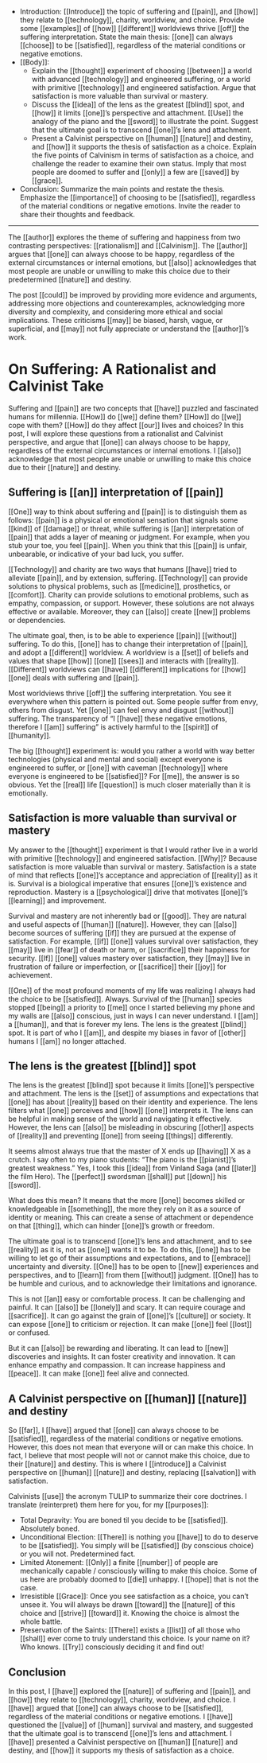-   Introduction: [[Introduce]] the topic of suffering and [[pain]], and [[how]] they relate to [[technology]], charity, worldview, and choice. Provide some [[examples]] of [[how]] [[different]] worldviews thrive [[off]] the suffering interpretation. State the main thesis: [[one]] can always [[choose]] to be [[satisfied]], regardless of the material conditions or negative emotions.
-   [[Body]]:
    -   Explain the [[thought]] experiment of choosing [[between]] a world with advanced [[technology]] and engineered suffering, or a world with primitive [[technology]] and engineered satisfaction. Argue that satisfaction is more valuable than survival or mastery.
    -   Discuss the [[idea]] of the lens as the greatest [[blind]] spot, and [[how]] it limits [[one]]’s perspective and attachment. [[Use]] the analogy of the piano and the [[sword]] to illustrate the point. Suggest that the ultimate goal is to transcend [[one]]’s lens and attachment.
    -   Present a Calvinist perspective on [[human]] [[nature]] and destiny, and [[how]] it supports the thesis of satisfaction as a choice. Explain the five points of Calvinism in terms of satisfaction as a choice, and challenge the reader to examine their own status. Imply that most people are doomed to suffer and [[only]] a few are [[saved]] by [[grace]].
-   Conclusion: Summarize the main points and restate the thesis. Emphasize the [[importance]] of choosing to be [[satisfied]], regardless of the material conditions or negative emotions. Invite the reader to share their thoughts and feedback.

* * * 

The [[author]] explores the theme of suffering and happiness from two contrasting perspectives: [[rationalism]] and [[Calvinism]]. The [[author]] argues that [[one]] can always choose to be happy, regardless of the external circumstances or internal emotions, but [[also]] acknowledges that most people are unable or unwilling to make this choice due to their predetermined [[nature]] and destiny.

The post [[could]] be improved by providing more evidence and arguments, addressing more objections and counterexamples, acknowledging more diversity and complexity, and considering more ethical and social implications. These criticisms [[may]] be biased, harsh, vague, or superficial, and [[may]] not fully appreciate or understand the [[author]]’s work.

# On Suffering: A Rationalist and Calvinist Take

Suffering and [[pain]] are two concepts that [[have]] puzzled and fascinated humans for millennia. [[How]] do [[we]] define them? [[How]] do [[we]] cope with them? [[How]] do they affect [[our]] lives and choices? In this post, I will explore these questions from a rationalist and Calvinist perspective, and argue that [[one]] can always choose to be happy, regardless of the external circumstances or internal emotions. I [[also]] acknowledge that most people are unable or unwilling to make this choice due to their [[nature]] and destiny.

## Suffering is [[an]] interpretation of [[pain]]

[[One]] way to think about suffering and [[pain]] is to distinguish them as follows: [[pain]] is a physical or emotional sensation that signals some [[kind]] of [[damage]] or threat, while suffering is [[an]] interpretation of [[pain]] that adds a layer of meaning or judgment. For example, when you stub your toe, you feel [[pain]]. When you think that this [[pain]] is unfair, unbearable, or indicative of your bad luck, you suffer.

[[Technology]] and charity are two ways that humans [[have]] tried to alleviate [[pain]], and by extension, suffering. [[Technology]] can provide solutions to physical problems, such as [[medicine]], prosthetics, or [[comfort]]. Charity can provide solutions to emotional problems, such as empathy, compassion, or support. However, these solutions are not always effective or available. Moreover, they can [[also]] create [[new]] problems or dependencies.

The ultimate goal, then, is to be able to experience [[pain]] [[without]] suffering. To do this, [[one]] has to change their interpretation of [[pain]], and adopt a [[different]] worldview. A worldview is a [[set]] of beliefs and values that shape [[how]] [[one]] [[sees]] and interacts with [[reality]]. [[Different]] worldviews can [[have]] [[different]] implications for [[how]] [[one]] deals with suffering and [[pain]].

Most worldviews thrive [[off]] the suffering interpretation. You see it everywhere when this pattern is pointed out. Some people suffer from envy, others from disgust. Yet [[one]] can feel envy and disgust [[without]] suffering. The transparency of “I [[have]] these negative emotions, therefore I [[am]] suffering” is actively harmful to the [[spirit]] of [[humanity]].

The big [[thought]] experiment is: would you rather a world with way better technologies (physical and mental and social) except everyone is engineered to suffer, or [[one]] with caveman [[technology]] where everyone is engineered to be [[satisfied]]? For [[me]], the answer is so obvious. Yet the [[real]] life [[question]] is much closer materially than it is emotionally.

## Satisfaction is more valuable than survival or mastery

My answer to the [[thought]] experiment is that I would rather live in a world with primitive [[technology]] and engineered satisfaction. [[Why]]? Because satisfaction is more valuable than survival or mastery. Satisfaction is a state of mind that reflects [[one]]’s acceptance and appreciation of [[reality]] as it is. Survival is a biological imperative that ensures [[one]]’s existence and reproduction. Mastery is a [[psychological]] drive that motivates [[one]]’s [[learning]] and improvement.

Survival and mastery are not inherently bad or [[good]]. They are natural and useful aspects of [[human]] [[nature]]. However, they can [[also]] become sources of suffering [[if]] they are pursued at the expense of satisfaction. For example, [[if]] [[one]] values survival over satisfaction, they [[may]] live in [[fear]] of death or harm, or [[sacrifice]] their happiness for security. [[If]] [[one]] values mastery over satisfaction, they [[may]] live in frustration of failure or imperfection, or [[sacrifice]] their [[joy]] for achievement.

[[One]] of the most profound moments of my life was realizing I always had the choice to be [[satisfied]]. Always. Survival of the [[human]] species stopped [[being]] a priority to [[me]] once I started believing my phone and my walls are [[also]] conscious, just in ways I can never understand. I [[am]] a [[human]], and that is forever my lens. The lens is the greatest [[blind]] spot. It is part of who I [[am]], and despite my biases in favor of [[other]] humans I [[am]] no longer attached.

## The lens is the greatest [[blind]] spot

The lens is the greatest [[blind]] spot because it limits [[one]]’s perspective and attachment. The lens is the [[set]] of assumptions and expectations that [[one]] has about [[reality]] based on their identity and experience. The lens filters what [[one]] perceives and [[how]] [[one]] interprets it. The lens can be helpful in making sense of the world and navigating it effectively. However, the lens can [[also]] be misleading in obscuring [[other]] aspects of [[reality]] and preventing [[one]] from seeing [[things]] differently.

It seems almost always true that the master of X ends up [[having]] X as a crutch. I say often to my piano students: “The piano is the [[pianist]]’s greatest weakness.” Yes, I took this [[idea]] from Vinland Saga (and [[later]] the film Hero). The [[perfect]] swordsman [[shall]] put [[down]] his [[sword]].

What does this mean? It means that the more [[one]] becomes skilled or knowledgeable in [[something]], the more they rely on it as a source of identity or meaning. This can create a sense of attachment or dependence on that [[thing]], which can hinder [[one]]’s growth or freedom.

The ultimate goal is to transcend [[one]]’s lens and attachment, and to see [[reality]] as it is, not as [[one]] wants it to be. To do this, [[one]] has to be willing to let go of their assumptions and expectations, and to [[embrace]] uncertainty and diversity. [[One]] has to be open to [[new]] experiences and perspectives, and to [[learn]] from them [[without]] judgment. [[One]] has to be humble and curious, and to acknowledge their limitations and ignorance.

This is not [[an]] easy or comfortable process. It can be challenging and painful. It can [[also]] be [[lonely]] and scary. It can require courage and [[sacrifice]]. It can go against the grain of [[one]]’s [[culture]] or society. It can expose [[one]] to criticism or rejection. It can make [[one]] feel [[lost]] or confused.

But it can [[also]] be rewarding and liberating. It can lead to [[new]] discoveries and insights. It can foster creativity and innovation. It can enhance empathy and compassion. It can increase happiness and [[peace]]. It can make [[one]] feel alive and connected.

## A Calvinist perspective on [[human]] [[nature]] and destiny

So [[far]], I [[have]] argued that [[one]] can always choose to be [[satisfied]], regardless of the material conditions or negative emotions. However, this does not mean that everyone will or can make this choice. In fact, I believe that most people will not or cannot make this choice, due to their [[nature]] and destiny. This is where I [[introduce]] a Calvinist perspective on [[human]] [[nature]] and destiny, replacing [[salvation]] with satisfaction.

Calvinists [[use]] the acronym TULIP to summarize their core doctrines. I translate (reinterpret) them here for you, for my [[purposes]]:

-   Total Depravity: You are boned til you decide to be [[satisfied]]. Absolutely boned.
-   Unconditional Election: [[There]] is nothing you [[have]] to do to deserve to be [[satisfied]]. You simply will be [[satisfied]] (by conscious choice) or you will not. Predetermined fact.
-   Limited Atonement: [[Only]] a finite [[number]] of people are mechanically capable / consciously willing to make this choice. Some of us here are probably doomed to [[die]] unhappy. I [[hope]] that is not the case.
-   Irresistible [[Grace]]: Once you see satisfaction as a choice, you can’t unsee it. You will always be drawn [[toward]] the [[nature]] of this choice and [[strive]] [[toward]] it. Knowing the choice is almost the whole battle.
-   Preservation of the Saints: [[There]] exists a [[list]] of all those who [[shall]] ever come to truly understand this choice. Is your name on it? Who knows. [[Try]] consciously deciding it and find out!

## Conclusion

In this post, I [[have]] explored the [[nature]] of suffering and [[pain]], and [[how]] they relate to [[technology]], charity, worldview, and choice. I [[have]] argued that [[one]] can always choose to be [[satisfied]], regardless of the material conditions or negative emotions. I [[have]] questioned the [[value]] of [[human]] survival and mastery, and suggested that the ultimate goal is to transcend [[one]]’s lens and attachment. I [[have]] presented a Calvinist perspective on [[human]] [[nature]] and destiny, and [[how]] it supports my thesis of satisfaction as a choice.